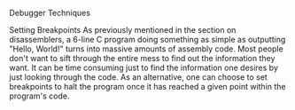

Debugger Techniques

Setting Breakpoints As previously mentioned in the section on disassemblers, a 6-line C program doing something as simple as outputting "Hello, World!" turns into massive amounts of assembly code. Most people don't want to sift through the entire mess to find out the information they want. It can be time consuming just to find the information one desires by just looking through the code. As an alternative, one can choose to set breakpoints to halt the program once it has reached a given point within the program's code.
